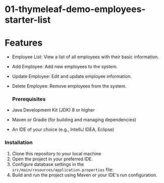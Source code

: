 # 01-thymeleaf-demo-employees-starter-list
# Features

- Employee List: View a list of all employees with their basic information.
- Add Employee: Add new employees to the system.
- Update Employee: Edit and update employee information.
- Delete Employee: Remove employees from the system.
  
  ### Prerequisites
- Java Development Kit (JDK) 8 or higher
- Maven or Gradle (for building and managing dependencies)
- An IDE of your choice (e.g., IntelliJ IDEA, Eclipse)
 

### Installation

1. Clone this repository to your local machine 
2.  Open the project in your preferred IDE.
3. Configure database settings in the `src/main/resources/application.properties` file:
4. Build and run the project using Maven or your IDE's run configuration.
   


